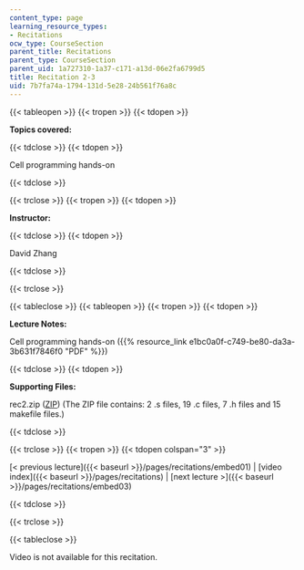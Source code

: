 ```yaml
---
content_type: page
learning_resource_types:
- Recitations
ocw_type: CourseSection
parent_title: Recitations
parent_type: CourseSection
parent_uid: 1a727310-1a37-c171-a13d-06e2fa6799d5
title: Recitation 2-3
uid: 7b7fa74a-1794-131d-5e28-24b561f76a8c
---
```


{{< tableopen >}}
{{< tropen >}}
{{< tdopen >}}


**Topics covered:**


{{< tdclose >}}
{{< tdopen >}}


Cell programming hands-on


{{< tdclose >}}

{{< trclose >}}
{{< tropen >}}
{{< tdopen >}}


**Instructor:**


{{< tdclose >}}
{{< tdopen >}}


David Zhang


{{< tdclose >}}

{{< trclose >}}

{{< tableclose >}}
{{< tableopen >}}
{{< tropen >}}
{{< tdopen >}}


**Lecture Notes:**

Cell programming hands-on ({{% resource_link e1bc0a0f-c749-be80-da3a-3b631f7846f0 "PDF" %}})


{{< tdclose >}}
{{< tdopen >}}


**Supporting Files:**

rec2.zip ([ZIP](/courses/electrical-engineering-and-computer-science/6-189-multicore-programming-primer-january-iap-2007/recitations/rec2.zip)) (The ZIP file contains: 2 .s files, 19 .c files, 7 .h files and 15 makefile files.)


{{< tdclose >}}

{{< trclose >}}
{{< tropen >}}
{{< tdopen colspan="3" >}}


[\< previous lecture]({{< baseurl >}}/pages/recitations/embed01) | [video index]({{< baseurl >}}/pages/recitations) | [next lecture >]({{< baseurl >}}/pages/recitations/embed03)


{{< tdclose >}}

{{< trclose >}}

{{< tableclose >}}

Video is not available for this recitation.